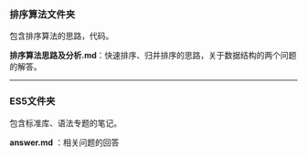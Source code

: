 ### 排序算法文件夹

包含排序算法的思路，代码。

**排序算法思路及分析.md**：快速排序、归并排序的思路，关于数据结构的两个问题的解答。

------



### ES5文件夹

包含标准库、语法专题的笔记。

**answer.md**  ：相关问题的回答

